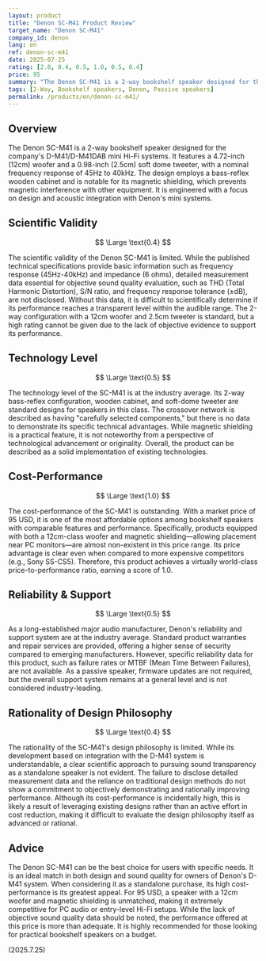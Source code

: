 ```yaml
---
layout: product
title: "Denon SC-M41 Product Review"
target_name: "Denon SC-M41"
company_id: denon
lang: en
ref: denon-sc-m41
date: 2025-07-25
rating: [2.8, 0.4, 0.5, 1.0, 0.5, 0.4]
price: 95
summary: "The Denon SC-M41 is a 2-way bookshelf speaker designed for the D-M41 system. It offers outstanding cost-performance, being effectively the least expensive option among competitors with similar performance, though its scientific validity is limited by a lack of measurement data."
tags: [2-Way, Bookshelf speakers, Denon, Passive speakers]
permalink: /products/en/denon-sc-m41/
---
```

## Overview

The Denon SC-M41 is a 2-way bookshelf speaker designed for the company's D-M41/D-M41DAB mini Hi-Fi systems. It features a 4.72-inch (12cm) woofer and a 0.98-inch (2.5cm) soft dome tweeter, with a nominal frequency response of 45Hz to 40kHz. The design employs a bass-reflex wooden cabinet and is notable for its magnetic shielding, which prevents magnetic interference with other equipment. It is engineered with a focus on design and acoustic integration with Denon's mini systems.

## Scientific Validity

$$ \Large \text{0.4} $$

The scientific validity of the Denon SC-M41 is limited. While the published technical specifications provide basic information such as frequency response (45Hz-40kHz) and impedance (6 ohms), detailed measurement data essential for objective sound quality evaluation, such as THD (Total Harmonic Distortion), S/N ratio, and frequency response tolerance (±dB), are not disclosed. Without this data, it is difficult to scientifically determine if its performance reaches a transparent level within the audible range. The 2-way configuration with a 12cm woofer and 2.5cm tweeter is standard, but a high rating cannot be given due to the lack of objective evidence to support its performance.

## Technology Level

$$ \Large \text{0.5} $$

The technology level of the SC-M41 is at the industry average. Its 2-way bass-reflex configuration, wooden cabinet, and soft-dome tweeter are standard designs for speakers in this class. The crossover network is described as having "carefully selected components," but there is no data to demonstrate its specific technical advantages. While magnetic shielding is a practical feature, it is not noteworthy from a perspective of technological advancement or originality. Overall, the product can be described as a solid implementation of existing technologies.

## Cost-Performance

$$ \Large \text{1.0} $$

The cost-performance of the SC-M41 is outstanding. With a market price of 95 USD, it is one of the most affordable options among bookshelf speakers with comparable features and performance. Specifically, products equipped with both a 12cm-class woofer and magnetic shielding—allowing placement near PC monitors—are almost non-existent in this price range. Its price advantage is clear even when compared to more expensive competitors (e.g., Sony SS-CS5). Therefore, this product achieves a virtually world-class price-to-performance ratio, earning a score of 1.0.

## Reliability & Support

$$ \Large \text{0.5} $$

As a long-established major audio manufacturer, Denon's reliability and support system are at the industry average. Standard product warranties and repair services are provided, offering a higher sense of security compared to emerging manufacturers. However, specific reliability data for this product, such as failure rates or MTBF (Mean Time Between Failures), are not available. As a passive speaker, firmware updates are not required, but the overall support system remains at a general level and is not considered industry-leading.

## Rationality of Design Philosophy

$$ \Large \text{0.4} $$

The rationality of the SC-M41's design philosophy is limited. While its development based on integration with the D-M41 system is understandable, a clear scientific approach to pursuing sound transparency as a standalone speaker is not evident. The failure to disclose detailed measurement data and the reliance on traditional design methods do not show a commitment to objectively demonstrating and rationally improving performance. Although its cost-performance is incidentally high, this is likely a result of leveraging existing designs rather than an active effort in cost reduction, making it difficult to evaluate the design philosophy itself as advanced or rational.

## Advice

The Denon SC-M41 can be the best choice for users with specific needs. It is an ideal match in both design and sound quality for owners of Denon's D-M41 system. When considering it as a standalone purchase, its high cost-performance is its greatest appeal. For 95 USD, a speaker with a 12cm woofer and magnetic shielding is unmatched, making it extremely competitive for PC audio or entry-level Hi-Fi setups. While the lack of objective sound quality data should be noted, the performance offered at this price is more than adequate. It is highly recommended for those looking for practical bookshelf speakers on a budget.

(2025.7.25)
